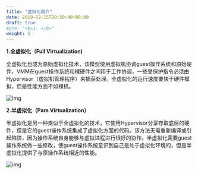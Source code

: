 ```yaml
---
title: "虚拟化简介"
date: 2019-12-15T20:50:40+08:00
draft: true
#pre: "<b>1. </b>"
weight: 5
---
```


**1.全虚拟化（Full Virtualization)**

全虚拟化也成为原始虚拟化技术，该模型使用虚拟机协调guest操作系统和原始硬件，VMM在guest操作系统和裸硬件之间用于工作协调，一些受保护指令必须由Hypervisor（虚拟机管理程序）来捕获处理。全虚拟化的运行速度要快于硬件模拟，但是性能方面不如裸机。



![img](https://pic3.zhimg.com/80/v2-eb1328e71f229959aaf5d37f10a24786_hd.jpg)



**2.半虚拟化（Para Virtualization）**

半虚拟化是另一种类似于全虚拟化的技术，它使用Hypervisor分享存取底层的硬件，但是它的guest操作系统集成了虚拟化方面的代码。该方法无需重新编译或引起陷阱，因为操作系统自身能够与虚拟进程进行很好的协作。半虚拟化需要guest操作系统做一些修改，使guest操作系统意识到自己是处于虚拟化环境的，但是半虚拟化提供了与原操作系统相近的性能。



![img](https://pic3.zhimg.com/80/v2-f7abc225127422922bf87507e5c8353a_hd.jpg)